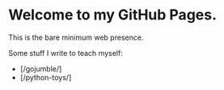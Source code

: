 # Welcome to my GitHub Pages.

This is the bare minimum web presence.

Some stuff I write to teach myself:

  - [/gojumble/]
  - [/python-toys/]

